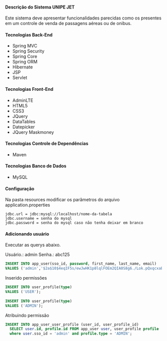 #### Descrição do Sistema UNIPE JET
Este sistema deve apresentar funcionalidades parecidas como os presentes em um controle de venda de passagens aéreas ou de onibus.

#### Tecnologias Back-End
* Spring MVC
* Spring Security
* Spring Core
* Spring ORM
* Hibernate
* JSP
* Servlet

#### Tecnologias Front-End
  * AdminLTE
  * HTML5
  * CSS3
  * JQuery
  * DataTables
  * Datepicker
  * JQuery Maskmoney

#### Tecnologias Controle de Dependências
  * Maven

#### Tecnologias Banco de Dados
  * MySQL

#### Configuração
Na pasta resources modificar os parâmetros do arquivo application.properties

```
jdbc.url = jdbc:mysql://localhost/nome-da-tabela
jdbc.username = senha do mysql
jdbc.password = senha do mysql caso não tenha deixar em branco
```

#### Adicionando usuário

Executar as querys abaixo.

Usuário.: admin
Senha.: abc125

```sql
INSERT INTO app_user(sso_id, password, first_name, last_name, email)
VALUES ('admin','$2a$10$4eqIF5s/ewJwHK1p8lqlFOEm2QIA0S8g6./Lok.pQxqcxaBZYChRm', 'Thomas','Matheus','thomas_matheus60@hotmail.com');
```

Inserido permissões
```sql
INSERT INTO user_profile(type)
VALUES ('USER');
  
INSERT INTO user_profile(type)
VALUES ('ADMIN');
```

Atribuindo permissão
```sql
INSERT INTO app_user_user_profile (user_id, user_profile_id)
  SELECT user.id, profile.id FROM app_user user, user_profile profile
  where user.sso_id = 'admin' and profile.type = 'ADMIN';
```


